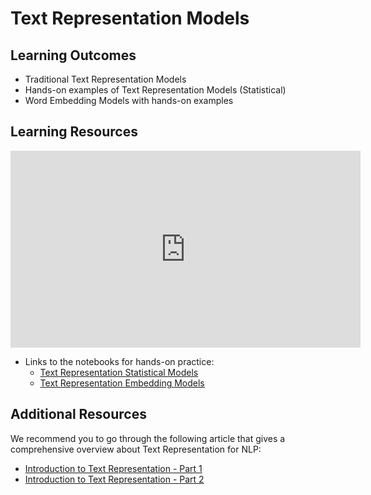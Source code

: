 # Text Representation Models

## Learning Outcomes

* Traditional Text Representation Models
* Hands-on examples of Text Representation Models \(Statistical\)
* Word Embedding Models with hands-on examples 

## Learning Resources

<iframe width="560" height="315" src="https://www.youtube.com/embed/q0sdzofQ9cw" title="YouTube video player" frameborder="0" allow="accelerometer; autoplay; clipboard-write; encrypted-media; gyroscope; picture-in-picture" allowfullscreen></iframe>

* Links to the notebooks for hands-on practice: 
  * [Text Representation Statistical Models](https://github.com/dphi-official/nlp_essentials/blob/master/notebooks/02_Text_Representation_Statistical_Models.ipynb)
  * [Text Representation Embedding Models](https://github.com/dphi-official/nlp_essentials/blob/master/notebooks/03_Text_Representation_Embedding_Models.ipynb)

## Additional Resources

We recommend you to go through the following article that gives a comprehensive overview about Text Representation for NLP:

* [Introduction to Text Representation - Part 1](https://towardsdatascience.com/introduction-to-text-representations-for-language-processing-part-1-dc6e8068b8a4)
* [Introduction to Text Representation - Part 2](https://towardsdatascience.com/introduction-to-text-representations-for-language-processing-part-2-54fe6907868)